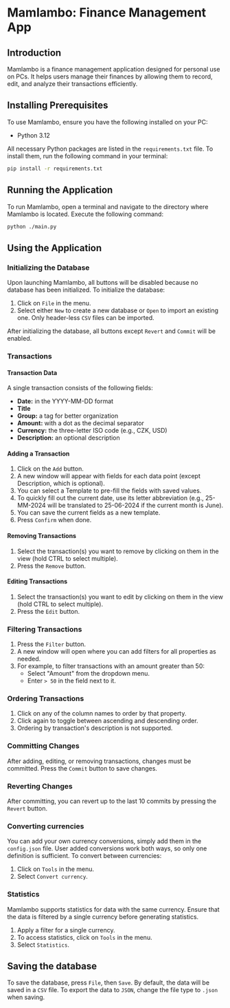 # Mamlambo: Finance Management App

## Introduction
Mamlambo is a finance management application designed for personal use on PCs. It helps users manage their finances by allowing them to record, edit, and analyze their transactions efficiently.

## Installing Prerequisites
To use Mamlambo, ensure you have the following installed on your PC:
- Python 3.12

All necessary Python packages are listed in the `requirements.txt` file. To install them, run the following command in your terminal:
```sh
pip install -r requirements.txt
```

## Running the Application
To run Mamlambo, open a terminal and navigate to the directory where Mamlambo is located. Execute the following command:
```sh
python ./main.py
```

## Using the Application

### Initializing the Database
Upon launching Mamlambo, all buttons will be disabled because no database has been initialized. To initialize the database:
1. Click on `File` in the menu.
2. Select either `New` to create a new database or `Open` to import an existing one. Only header-less `CSV` files can be imported.

After initializing the database, all buttons except `Revert` and `Commit` will be enabled.

### Transactions

#### Transaction Data
A single transaction consists of the following fields:
- **Date:** in the YYYY-MM-DD format
- **Title**
- **Group:** a tag for better organization
- **Amount:** with a dot as the decimal separator
- **Currency:** the three-letter ISO code (e.g., CZK, USD)
- **Description:** an optional description

#### Adding a Transaction
1. Click on the `Add` button.
2. A new window will appear with fields for each data point (except Description, which is optional).
3. You can select a Template to pre-fill the fields with saved values.
4. To quickly fill out the current date, use its letter abbreviation (e.g., 25-MM-2024 will be translated to 25-06-2024 if the current month is June).
5. You can save the current fields as a new template.
6. Press `Confirm` when done.

#### Removing Transactions
1. Select the transaction(s) you want to remove by clicking on them in the view (hold CTRL to select multiple).
2. Press the `Remove` button.

#### Editing Transactions
1. Select the transaction(s) you want to edit by clicking on them in the view (hold CTRL to select multiple).
2. Press the `Edit` button.

### Filtering Transactions
1. Press the `Filter` button.
2. A new window will open where you can add filters for all properties as needed.
3. For example, to filter transactions with an amount greater than 50:
   - Select "Amount" from the dropdown menu.
   - Enter `> 50` in the field next to it.

### Ordering Transactions
1. Click on any of the column names to order by that property.
2. Click again to toggle between ascending and descending order.
3. Ordering by transaction's description is not supported.

### Committing Changes
After adding, editing, or removing transactions, changes must be committed. Press the `Commit` button to save changes.

### Reverting Changes
After committing, you can revert up to the last 10 commits by pressing the `Revert` button.

### Converting currencies
You can add your own currency conversions, simply add them in the `config.json` file. User added conversions
work both ways, so only one definition is sufficient. To convert between currencies:
1. Click on `Tools` in the menu.
2. Select `Convert currency`.

### Statistics
Mamlambo supports statistics for data with the same currency. Ensure that the data is filtered by a single currency before generating statistics.
1. Apply a filter for a single currency.
2. To access statistics, click on `Tools` in the menu.
3. Select `Statistics`.

## Saving the database
To save the database, press `File`, then `Save`.
By default, the data will be saved in a `CSV` file. To export the data to `JSON`, change the file type to `.json` when saving.